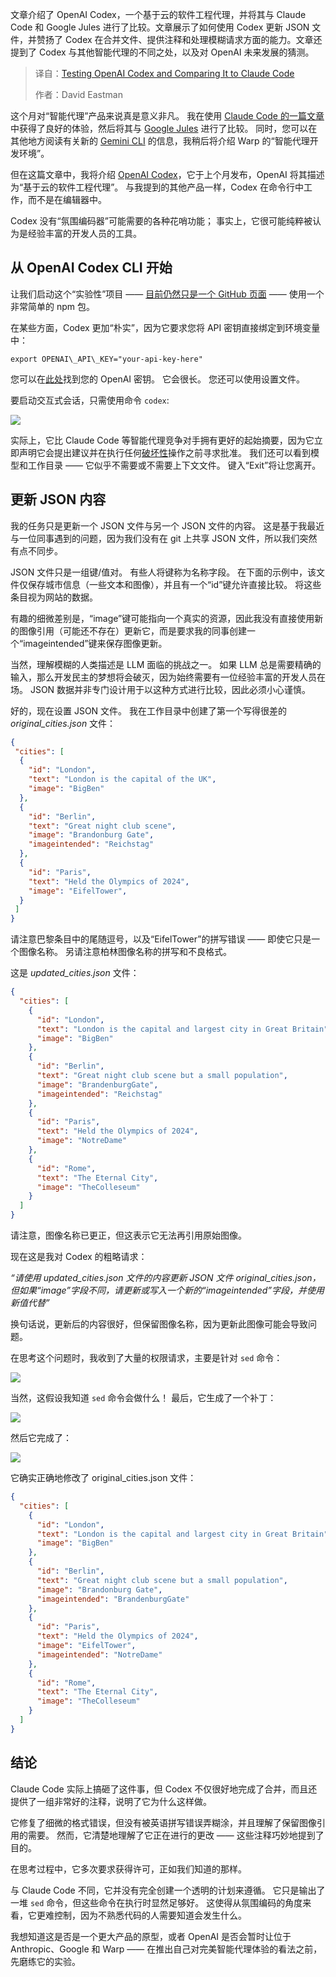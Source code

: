 <!--
title: OpenAI Codex与Claude Code的代码能力测评
cover: https://cdn.thenewstack.io/media/2025/06/568ececc-ruhan-shete-4lkn72w4czg-unsplashb.jpg
summary: 文章介绍了 OpenAI Codex，一个基于云的软件工程代理，并将其与 Claude Code 和 Google Jules 进行了比较。文章展示了如何使用 Codex 更新 JSON 文件，并赞扬了 Codex 在合并文件、提供注释和处理模糊请求方面的能力。文章还提到了 Codex 与其他智能代理的不同之处，以及对 OpenAI 未来发展的猜测。
-->

文章介绍了 OpenAI Codex，一个基于云的软件工程代理，并将其与 Claude Code 和 Google Jules 进行了比较。文章展示了如何使用 Codex 更新 JSON 文件，并赞扬了 Codex 在合并文件、提供注释和处理模糊请求方面的能力。文章还提到了 Codex 与其他智能代理的不同之处，以及对 OpenAI 未来发展的猜测。

> 译自：[Testing OpenAI Codex and Comparing It to Claude Code](https://thenewstack.io/testing-openai-codex-and-comparing-it-to-claude-code/)
> 
> 作者：David Eastman

这个月对“智能代理”产品来说真是意义非凡。 我在使用 [Claude Code 的一篇文章](https://thenewstack.io/claude-opus-4-with-claude-code-a-developer-walkthrough/) 中获得了良好的体验，然后将其与 [Google Jules](https://thenewstack.io/agentic-coding-how-googles-jules-compares-to-claude-code/) 进行了比较。 同时，您可以在其他地方阅读有关新的 [Gemini CLI](https://thenewstack.io/gemini-cli-googles-challenge-to-ai-terminal-apps-like-warp/) 的信息，我稍后将介绍 Warp 的“智能代理开发环境”。

但在这篇文章中，我将介绍 [OpenAI Codex](https://openai.com/codex/)，它于上个月发布，OpenAI 将其描述为“基于云的软件工程代理”。 与我提到的其他产品一样，Codex 在命令行中工作，而不是在编辑器中。

Codex 没有“氛围编码器”可能需要的各种花哨功能； 事实上，它很可能纯粹被认为是经验丰富的开发人员的工具。

## 从 OpenAI Codex CLI 开始

让我们启动这个“实验性”项目 —— [目前仍然只是一个 GitHub 页面](https://github.com/openai/codex/blob/main/README.md) —— 使用一个非常简单的 npm 包。

在某些方面，Codex 更加“朴实”，因为它要求您将 API 密钥直接绑定到环境变量中：

```shell
export OPENAI\_API\_KEY="your-api-key-here"
```

您可以在[此处](https://platform.openai.com/settings/organization/api-keys)找到您的 OpenAI 密钥。 它会很长。 您还可以使用设置文件。

要启动交互式会话，只需使用命令 `codex`:

[![](https://cdn.thenewstack.io/media/2025/06/a70d1f83-image-1024x308.png)](https://cdn.thenewstack.io/media/2025/06/a70d1f83-image-1024x308.png)

实际上，它比 Claude Code 等智能代理竞争对手拥有更好的起始摘要，因为它立即声明它会提出建议并在执行任何[破坏性](https://help.openai.com/en/articles/11096431-openai-codex-cli-getting-started)操作之前寻求批准。 我们还可以看到模型和工作目录 —— 它似乎不需要或不需要上下文文件。 键入“Exit”将让您离开。

## 更新 JSON 内容

我的任务只是更新一个 JSON 文件与另一个 JSON 文件的内容。 这是基于我最近与一位同事遇到的问题，因为我们没有在 git 上共享 JSON 文件，所以我们突然有点不同步。

JSON 文件只是一组键/值对。 有些人将键称为名称字段。 在下面的示例中，该文件仅保存城市信息（一些文本和图像），并且有一个“id”键允许直接比较。 将这些条目视为网站的数据。

有趣的细微差别是，“image”键可能指向一个真实的资源，因此我没有直接使用新的图像引用（可能还不存在）更新它，而是要求我的同事创建一个“imageintended”键来保存图像更新。

当然，理解模糊的人类描述是 LLM 面临的挑战之一。 如果 LLM 总是需要精确的输入，那么开发民主的梦想将会破灭，因为始终需要有一位经验丰富的开发人员在场。 JSON 数据并非专门设计用于以这种方式进行比较，因此必须小心谨慎。

好的，现在设置 JSON 文件。 我在工作目录中创建了第一个写得很差的 *original\_cities.json* 文件：

```json
{ 
 "cities": [ 
  { 
    "id": "London", 
    "text": "London is the capital of the UK", 
    "image": "BigBen" 
  }, 
  { 
    "id": "Berlin", 
    "text": "Great night club scene", 
    "image": "Brandonburg Gate", 
    "imageintended": "Reichstag" 
  }, 
  { 
    "id": "Paris", 
    "text": "Held the Olympics of 2024", 
    "image": "EifelTower", 
  } 
 ] 
}
```

请注意巴黎条目中的尾随逗号，以及“EifelTower”的拼写错误 —— 即使它只是一个图像名称。 另请注意柏林图像名称的拼写和不良格式。

这是 *updated\_cities.json* 文件：

```json
{
  "cities": [
    {
      "id": "London",
      "text": "London is the capital and largest city in Great Britain",
      "image": "BigBen"
    },
    {
      "id": "Berlin",
      "text": "Great night club scene but a small population",
      "image": "BrandenburgGate",
      "imageintended": "Reichstag"
    },
    {
      "id": "Paris",
      "text": "Held the Olympics of 2024",
      "image": "NotreDame"
    },
    {
      "id": "Rome",
      "text": "The Eternal City",
      "image": "TheColleseum"
    }
  ]
}
```

请注意，图像名称已更正，但这表示它无法再引用原始图像。

现在这是我对 Codex 的粗略请求：

*“请使用 updated\_cities.json 文件的内容更新 JSON 文件 original\_cities.json，但如果“image”字段不同，请更新或写入一个新的“imageintended”字段，并使用新值代替”*

换句话说，更新后的内容很好，但保留图像名称，因为更新此图像可能会导致问题。

在思考这个问题时，我收到了大量的权限请求，主要是针对 `sed` 命令：

[![](https://cdn.thenewstack.io/media/2025/06/50ec83c7-image-1-1024x185.png)](https://cdn.thenewstack.io/media/2025/06/50ec83c7-image-1-1024x185.png)

当然，这假设我知道 `sed` 命令会做什么！ 最后，它生成了一个补丁：

[![](https://cdn.thenewstack.io/media/2025/06/4f2992ae-image-2-790x1024.png)](https://cdn.thenewstack.io/media/2025/06/4f2992ae-image-2-790x1024.png)

然后它完成了：

[![](https://cdn.thenewstack.io/media/2025/06/3498833d-image-3-1024x578.png)](https://cdn.thenewstack.io/media/2025/06/3498833d-image-3-1024x578.png)

它确实正确地修改了 original\_cities.json 文件：

```json
{
  "cities": [
    {
      "id": "London",
      "text": "London is the capital and largest city in Great Britain",
      "image": "BigBen"
    },
    {
      "id": "Berlin",
      "text": "Great night club scene but a small population",
      "image": "Brandonburg Gate",
      "imageintended": "BrandenburgGate"
    },
    {
      "id": "Paris",
      "text": "Held the Olympics of 2024",
      "image": "EifelTower",
      "imageintended": "NotreDame"
    },
    {
      "id": "Rome",
      "text": "The Eternal City",
      "image": "TheColleseum"
    }
  ]
}
```

## 结论

Claude Code 实际上搞砸了这件事，但 Codex 不仅很好地完成了合并，而且还提供了一组非常好的注释，说明了它为什么这样做。

它修复了细微的格式错误，但没有被英语拼写错误弄糊涂，并且理解了保留图像引用的需要。 然而，它清楚地理解了它正在进行的更改 —— 这些注释巧妙地提到了目的。

在思考过程中，它多次要求获得许可，正如我们知道的那样。

与 Claude Code 不同，它并没有完全创建一个透明的计划来遵循。 它只是输出了一堆 `sed` 命令，但这些命令在执行时显然足够好。 这使得从氛围编码的角度来看，它更难控制，因为不熟悉代码的人需要知道会发生什么。

我想知道这是否是一个更大产品的原型，或者 OpenAI 是否会暂时让位于 Anthropic、Google 和 Warp —— 在推出自己对完美智能代理体验的看法之前，先磨练它的实验。